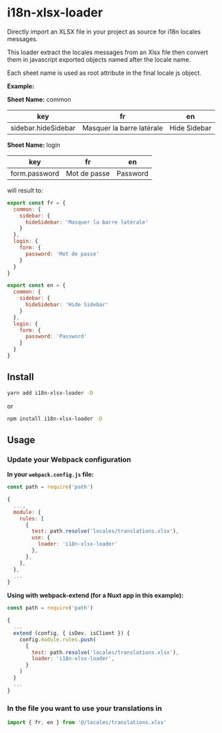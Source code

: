 # i18n-xlsx-loader

Directly import an XLSX file in your project as source for i18n locales messages.

This loader extract the locales messages from an Xlsx file then convert them in javascript exported objects named after the locale name.

Each sheet name is used as root attribute in the final locale js object.

**Example:**

**Sheet Name:** common

| key | fr | en |
| --- | --- | --- |
| sidebar.hideSidebar | Masquer la barre latérale | Hide Sidebar |

**Sheet Name:** login

| key | fr | en |
| --- | --- | --- |
| form.password | Mot de passe | Password |

will result to:

```javascript
export const fr = {
  common: {
    sidebar: {
      hideSidebar: 'Masquer la barre latérale'
    }
  },
  login: {
    form: {
      password: 'Mot de passe'
    }
  }
}

export const en = {
  common: {
    sidebar: {
      hideSidebar: 'Hide Sidebar'
    }
  },
  login: {
    form: {
      password: 'Password'
    }
  }
}
```

## Install

```bash
yarn add i18n-xlsx-loader -D
```

or

```bash
npm install i18n-xlsx-loader -D
```

## Usage

### Update your Webpack configuration

**In your `webpack.config.js` file:**

```javascript
const path = require('path')

{
  ...,
  module: {
    rules: [
      {
        test: path.resolve('locales/translations.xlsx'),
        use: {
          loader: 'i18n-xlsx-loader'
        },
      },
    ],
  },
  ...
}
```

**Using with webpack-extend (for a Nuxt app in this example):**

```javascript
const path = require('path')

{
  ...
  extend (config, { isDev, isClient }) {
    config.module.rules.push(
      {
        test: path.resolve('locales/translations.xlsx'),
        loader: 'i18n-xlsx-loader',
      }
    )
  }
  ...
}
```

### In the file you want to use your translations in

```javascript
import { fr, en } from '@/locales/translations.xlsx'
```
